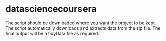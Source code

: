 # datasciencecoursera

The script should be downloaded where you want the project to be kept.
The script automatically downloads and extracts data from the zip file.
The final output will be a tidyData file as required.
